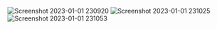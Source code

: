 ![Screenshot 2023-01-01 230920](https://user-images.githubusercontent.com/95959359/210180012-bb60c087-dfce-4f7e-9fcc-c8fb65ff1edf.png)
![Screenshot 2023-01-01 231025](https://user-images.githubusercontent.com/95959359/210180015-3f7710e3-6440-4497-a296-7359c3270e4f.png)
![Screenshot 2023-01-01 231053](https://user-images.githubusercontent.com/95959359/210180016-218f4d05-6aed-4141-b43d-de7323cad7df.png)

